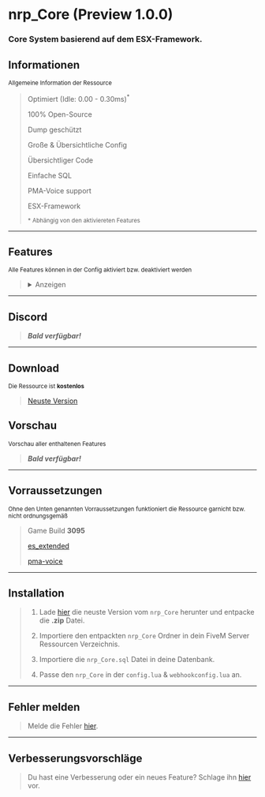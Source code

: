 # nrp_Core (Preview 1.0.0)
### Core System basierend auf dem ESX-Framework.

## Informationen
<sup>Allgemeine Information der Ressource</sup>
> Optimiert (Idle: 0.00 - 0.30ms)<sup>*</sup>
> 
> 100% Open-Source
> 
> Dump geschützt
> 
> Große & Übersichtliche Config
> 
> Übersichtliger Code
>
> Einfache SQL
>
> PMA-Voice support
>
> ESX-Framework
> 
> <sup>* Abhängig von den aktiviereten Features</sup>

---
## Features
<sup>Alle Features können in der Config aktiviert bzw. deaktiviert werden</sup>
> <details><summary>Anzeigen</summary>
> 
> - Debug
> - Headshot Oneshot
> - Kein Motorrad Kick
> - Taschenlampe bleibt bei Bewegung an
> - Ragdoll
> - Kein Fahrzeug umdrehen
> - Unbegrenzte Ausdauer
> - Unbegrenzt tauchen
> - Kein VDM
> - FPS
> - Händehoch
> - Motor
> - Sitzplatz wechseln
> - Keine NPCs
> - Pausemenu Text
> - HUD Farbe
> - Keine AFK-Kamera
> - ESX Animation
> - Mapclear
> - Discord Rich Presence
> - Fahrzeugverleih
> - PMA-Voice Sprachreichweite
> - Schutzweste
> - Medikit
> - Bandage
> - Aduty
> - ID
> - IDS
> - Einreise Text
> - Carry
> - Geiselnahme
> - Schnee
> - Mit Finger zeigen
> - Verbessertes schleichen
> - Keine Leben & Panzerungsanzeige
> - Kein Waffenrad
> - Tazereffekt
> - Driftmodus
> - Sperrzone
> - Unendlich Muniton
> - Kein Nachladen
> - Magazin
> - Leben und Panzerung speichern
> - Reperaturkasten
> - Waschlappen
> - Blips
> - Keine Minimap zufuß
> - Streamermodus
> - Kabelbinder & Schere
> - Kein Driveby
> - Ped
> - Safezone
> - Schneebälle
> - Halloween
> - Wetter
> - Hinfallen beim Springen
> - Im Kofferraum verstecken
> - Waffenanimation
> - Brille, Helme & Hüte fallen nicht
> - Fahrzeug schieben
> - PMA-Voice nicht verbunden UI
> - Kein Helm auf Motorrad
> - Outfit kopieren
> - Uhrzeit
> - Gehstock
> - Routen
> - LKW Minijob
> - Glückskekse
> - Selbstmord
> - Tempomat
> - Keine Fahrzeugbelohnungen
> - Friedliche NPCs
> - NPC Fahrzeuge abschließen
> - Keine Regeneration
> - NPC Fahrzeug Kennzeichen
> - Cayo Perico
> - Moneykill
> - Kill Benachrichtigung
> - Handysteuer
> - Kein Waffenschlag
> - Kampfunfähigkeit
> - Job Fahrzeuge
> - Job Waffen
> - Spieler beigetreten Logs
> - Spieler verlassen Logs
> - Chat Logs
> - Ressource gestartet Logs
> - Ressource gestoppt Logs
> - txAdmin Spieler gekickt Logs
> - txAdmin Spieler verwarnt Logs
> - txAdmin Spieler gebannt Logs
> - txAdmin Ankündigung Logs
> - txAdmin Config geändert Logs
> - txAdmin Spieler geheilt Logs
> - txAdmin Server herunterfahren Logs
> - txAdmin Direktnachricht Logs
> - Keine Pickups
> - Easteregg
> - Easteregg V2
> - Spieler
> - Ping
> - Fahrzeuge
> - Koordinaten
> - Weihnachtsbäume
> - Kein Autoaim
> - Map Name
> - Game Typ
> - Blinker
> - Echtzeit
> - Kein Angriff Gehstiel
> - Carlock
> - Doorlock
> - Jointransition
> - Fahrzeugname
> - Panicbutton
> - Bartwuchs
> - Kaputte Fahrzeuge entfernen
> - Kein Nebel
</details>

---
## Discord
> ***Bald verfügbar!***

---
## Download
<sup>Die Ressource ist **kostenlos**</sup>
> [Neuste Version](https://github.com/NuriRP/nrp_Core/releases/latest)

## Vorschau
<sup>Vorschau aller enthaltenen Features</sup>
> ***Bald verfügbar!***

---
## Vorraussetzungen
<sup>Ohne den Unten genannten Vorraussetzungen funktioniert die Ressource garnicht bzw. nicht ordnungsgemäß</sup>
> Game Build **3095**
>
> [es_extended](https://github.com/esx-framework/esx_core)
>
> [pma-voice](https://github.com/AvarianKnight/pma-voice)

---
## Installation
> 1. Lade [hier](https://github.com/NuriRP/nrp_Core/releases/latest) die neuste Version vom `nrp_Core` herunter und entpacke die **.zip** Datei.
>
> 2. Importiere den entpackten `nrp_Core` Ordner in dein FiveM Server Ressourcen Verzeichnis.
>
> 3. Importiere die `nrp_Core.sql` Datei in deine Datenbank.
>
> 4. Passe den `nrp_Core` in der `config.lua` & `webhookconfig.lua` an.

---
## Fehler melden
> Melde die Fehler [hier](https://github.com/NuriRP/nrp_Core/issues).

---
## Verbesserungsvorschläge
> Du hast eine Verbesserung oder ein neues Feature? Schlage ihn [hier](https://github.com/NuriRP/nrp_Core/pulls) vor.
